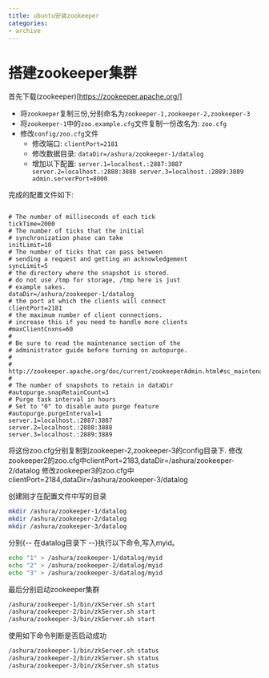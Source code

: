 ```yaml
---
title: ubuntu安装zookeeper
categories:
- archive
---
```


# 搭建zookeeper集群

首先下载(zookeeper)[https://zookeeper.apache.org/]

- 将`zookeeper`复制三份,分别命名为`zookeeper-1,zookeeper-2,zookeeper-3`
- 将`zookeeper-1`中的`zoo.example.cfg`文件复制一份改名为: `zoo.cfg`
- 修改`config/zoo.cfg`文件
  - 修改端口: `clientPort=2181`
  - 修改数据目录: `dataDir=/ashura/zookeeper-1/datalog`
  - 增加以下配置: `server.1=localhost.:2887:3887 server.2=localhost.:2888:3888 server.3=localhost.:2889:3889 admin.serverPort=8000`

完成的配置文件如下:

```properties

# The number of milliseconds of each tick
tickTime=2000
# The number of ticks that the initial
# synchronization phase can take
initLimit=10
# The number of ticks that can pass between
# sending a request and getting an acknowledgement
syncLimit=5
# the directory where the snapshot is stored.
# do not use /tmp for storage, /tmp here is just
# example sakes.
dataDir=/ashura/zookeeper-1/datalog
# the port at which the clients will connect
clientPort=2181
# the maximum number of client connections.
# increase this if you need to handle more clients
#maxClientCnxns=60
#
# Be sure to read the maintenance section of the
# administrator guide before turning on autopurge.
#
# http://zookeeper.apache.org/doc/current/zookeeperAdmin.html#sc_maintenance
#
# The number of snapshots to retain in dataDir
#autopurge.snapRetainCount=3
# Purge task interval in hours
# Set to "0" to disable auto purge feature
#autopurge.purgeInterval=1
server.1=localhost.:2887:3887
server.2=localhost.:2888:3888
server.3=localhost.:2889:3889
```
将这份zoo.cfg分别复制到zookeeper-2,zookeeper-3的config目录下.
修改zookeeper2的zoo.cfg中clientPort=2183,dataDir=/ashura/zookeeper-2/datalog
修改zookeeper3的zoo.cfg中clientPort=2184,dataDir=/ashura/zookeeper-3/datalog

创建刚才在配置文件中写的目录

```bash
mkdir /ashura/zookeeper-1/datalog
mkdir /ashura/zookeeper-2/datalog
mkdir /ashura/zookeeper-3/datalog
```

分别{-- 在datalog目录下 --}执行以下命令,写入myid。

```bash
echo "1" > /ashura/zookeeper-1/datalog/myid
echo "2" > /ashura/zookeeper-2/datalog/myid
echo "3" > /ashura/zookeeper-3/datalog/myid
```

最后分别启动zookeeper集群

```bash
/ashura/zookeeper-1/bin/zkServer.sh start
/ashura/zookeeper-2/bin/zkServer.sh start
/ashura/zookeeper-3/bin/zkServer.sh start
```

使用如下命令判断是否启动成功

```bash
/ashura/zookeeper-1/bin/zkServer.sh status
/ashura/zookeeper-2/bin/zkServer.sh status
/ashura/zookeeper-3/bin/zkServer.sh status
```